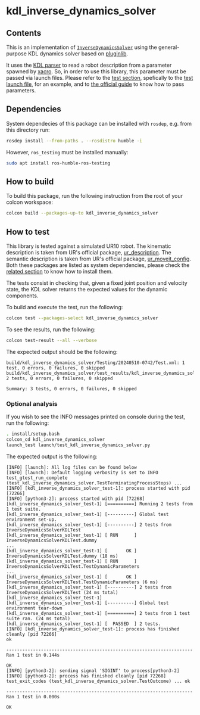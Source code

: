 # kdl_inverse_dynamics_solver

## Contents

This is an implementation of [`InverseDynamicsSolver`](../inverse_dynamics_solver/README.md) using the general-purpose KDL dynamics solver based on [pluginlib](https://docs.ros.org/en/humble/Tutorials/Beginner-Client-Libraries/Pluginlib.html).

It uses the [KDL parser](https://github.com/ros/kdl_parser/tree/humble) to read a robot description from a parameter spawned by [xacro](https://github.com/ros/xacro/tree/ros2).
So, in order to use this library, this parameter must be passed via launch files.
Please refer to the [test section](#how-to-test), spefically to the [test launch file](./launch/test_kdl_inverse_dynamics_solver.py), for an example, and to [the official guide](https://docs.ros.org/en/humble/Tutorials/Intermediate/Launch/Launch-Main.html) to know how to pass parameters.

## Dependencies

System dependecies of this package can be installed with `rosdep`, e.g. from this directory run:

```bash
rosdep install --from-paths . --rosdistro humble -i
```

However, `ros_testing` must be installed manually:

```bash
sudo apt install ros-humble-ros-testing
```

## How to build

To build this package, run the following instruction from the root of your colcon workspace:

```bash
colcon build --packages-up-to kdl_inverse_dynamics_solver
```

## How to test

This library is tested against a simulated UR10 robot.
The kinematic description is taken from UR's official package, [ur_description](https://github.com/UniversalRobots/Universal_Robots_ROS2_Description).
The semantic description is taken from UR's official package, [ur_moveit_config](https://github.com/UniversalRobots/Universal_Robots_ROS2_Driver).
Both these packages are listed as system dependencies, please check the [related section](#dependencies) to know how to install them.

The tests consist in checking that, given a fixed joint position and velocity state, the KDL solver returns the expected values for the dynamic components.

To build and execute the test, run the following:

```bash
colcon test --packages-select kdl_inverse_dynamics_solver
```

To see the results, run the following:

```bash
colcon test-result --all --verbose
```

The expected output should be the following:

```text
build/kdl_inverse_dynamics_solver/Testing/20240510-0742/Test.xml: 1 test, 0 errors, 0 failures, 0 skipped
build/kdl_inverse_dynamics_solver/test_results/kdl_inverse_dynamics_solver/launch_test_kdl_inverse_dynamics_solver.py.xunit.xml: 2 tests, 0 errors, 0 failures, 0 skipped

Summary: 3 tests, 0 errors, 0 failures, 0 skipped
```

### Optional analysis

If you wish to see the INFO messages printed on console during the test, run the following:

```bash
. install/setup.bash
colcon_cd kdl_inverse_dynamics_solver
launch_test launch/test_kdl_inverse_dynamics_solver.py
```

The expected output is the following:

```text
[INFO] [launch]: All log files can be found below
[INFO] [launch]: Default logging verbosity is set to INFO
test_gtest_run_complete (test_kdl_inverse_dynamics_solver.TestTerminatingProcessStops) ... [INFO] [kdl_inverse_dynamics_solver_test-1]: process started with pid [72266]
[INFO] [python3-2]: process started with pid [72268]
[kdl_inverse_dynamics_solver_test-1] [==========] Running 2 tests from 1 test suite.
[kdl_inverse_dynamics_solver_test-1] [----------] Global test environment set-up.
[kdl_inverse_dynamics_solver_test-1] [----------] 2 tests from InverseDynamicsSolverKDLTest
[kdl_inverse_dynamics_solver_test-1] [ RUN      ] InverseDynamicsSolverKDLTest.dummy
...
[kdl_inverse_dynamics_solver_test-1] [       OK ] InverseDynamicsSolverKDLTest.dummy (18 ms)
[kdl_inverse_dynamics_solver_test-1] [ RUN      ] InverseDynamicsSolverKDLTest.TestDynamicParameters
...
[kdl_inverse_dynamics_solver_test-1] [       OK ] InverseDynamicsSolverKDLTest.TestDynamicParameters (6 ms)
[kdl_inverse_dynamics_solver_test-1] [----------] 2 tests from InverseDynamicsSolverKDLTest (24 ms total)
[kdl_inverse_dynamics_solver_test-1]
[kdl_inverse_dynamics_solver_test-1] [----------] Global test environment tear-down
[kdl_inverse_dynamics_solver_test-1] [==========] 2 tests from 1 test suite ran. (24 ms total)
[kdl_inverse_dynamics_solver_test-1] [  PASSED  ] 2 tests.
[INFO] [kdl_inverse_dynamics_solver_test-1]: process has finished cleanly [pid 72266]
ok

----------------------------------------------------------------------
Ran 1 test in 0.144s

OK
[INFO] [python3-2]: sending signal 'SIGINT' to process[python3-2]
[INFO] [python3-2]: process has finished cleanly [pid 72268]
test_exit_codes (test_kdl_inverse_dynamics_solver.TestOutcome) ... ok

----------------------------------------------------------------------
Ran 1 test in 0.000s

OK
```
